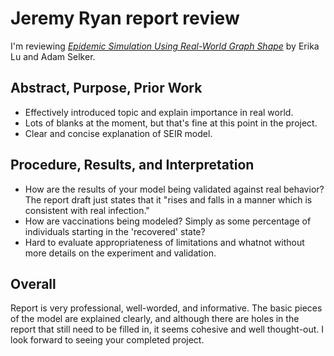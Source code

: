 # Jeremy Ryan report review
I'm reviewing [*Epidemic Simulation Using Real-World Graph Shape*](https://github.com/eriakul/Complexity_Science_Project_1/blob/master/reports/draft_report.md) by Erika Lu and Adam Selker.

## Abstract, Purpose, Prior Work
- Effectively introduced topic and explain importance in real world.
- Lots of blanks at the moment, but that's fine at this point in the project.
- Clear and concise explanation of SEIR model.

## Procedure, Results, and Interpretation
- How are the results of your model being validated against real behavior? The report draft just states that it "rises and falls in a manner which is consistent with real infection."
- How are vaccinations being modeled? Simply as some percentage of individuals starting in the 'recovered' state?
- Hard to evaluate appropriateness of limitations and whatnot without more details on the experiment and validation.

## Overall
Report is very professional, well-worded, and informative. The basic pieces of the model are explained clearly, and although there are holes in the report that still need to be filled in, it seems cohesive and well thought-out. I look forward to seeing your completed project.
